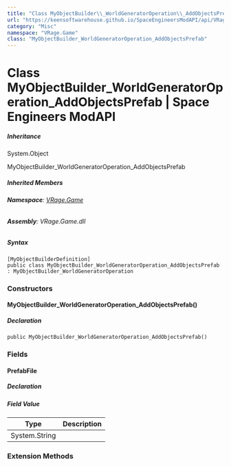 ```yaml
---
title: "Class MyObjectBuilder\\_WorldGeneratorOperation\\_AddObjectsPrefab"
url: "https://keensoftwarehouse.github.io/SpaceEngineersModAPI/api/VRage.Game.MyObjectBuilder_WorldGeneratorOperation_AddObjectsPrefab.html"
category: "Misc"
namespace: "VRage.Game"
class: "MyObjectBuilder_WorldGeneratorOperation_AddObjectsPrefab"
---
```


# Class MyObjectBuilder\_WorldGeneratorOperation\_AddObjectsPrefab | Space Engineers ModAPI

##### Inheritance

System.Object

MyObjectBuilder\_WorldGeneratorOperation\_AddObjectsPrefab

##### Inherited Members

###### **Namespace**: [VRage.Game](https://keensoftwarehouse.github.io/SpaceEngineersModAPI/api/VRage.Game.html)

###### **Assembly**: VRage.Game.dll

##### Syntax

```
[MyObjectBuilderDefinition]
public class MyObjectBuilder_WorldGeneratorOperation_AddObjectsPrefab : MyObjectBuilder_WorldGeneratorOperation
```

### [](#constructors)Constructors

#### [](#VRage_Game_MyObjectBuilder_WorldGeneratorOperation_AddObjectsPrefab__ctor)MyObjectBuilder\_WorldGeneratorOperation\_AddObjectsPrefab()

##### Declaration

```
public MyObjectBuilder_WorldGeneratorOperation_AddObjectsPrefab()
```

### [](#fields)Fields

#### [](#VRage_Game_MyObjectBuilder_WorldGeneratorOperation_AddObjectsPrefab_PrefabFile)PrefabFile

##### Declaration

##### Field Value

| Type | Description |
| --- | --- |
| System.String |     |

### [](#extensionmethods)Extension Methods